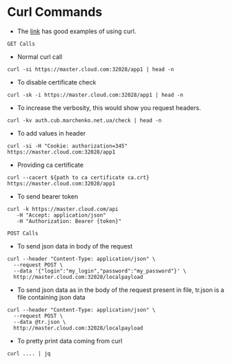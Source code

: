 # Curl Commands

- The [link](https://reqbin.com/req/c-dwjszac0/curl-post-json-example) has good examples of using curl.

`GET Calls`
- Normal curl call
```console
curl -si https://master.cloud.com:32028/app1 | head -n 
```

- To disable certificate check
```console
curl -sk -i https://master.cloud.com:32028/app1 | head -n 
```

- To increase the verbosity, this would show you request headers.
```console
curl -kv auth.cub.marchenko.net.ua/check | head -n
```

- To add values in header
```console
curl -si -H "Cookie: authorization=345" https://master.cloud.com:32028/app1
```

- Providing ca certificate
```console
curl --cacert ${path to ca certificate ca.crt} https://master.cloud.com:32028/app1 
```

- To send bearer token
```console
curl -k https://master.cloud.com/api
   -H "Accept: application/json"
   -H "Authorization: Bearer {token}"
```

`POST Calls`

- To send json data in body of the request
```console
curl --header "Content-Type: application/json" \
  --request POST \
  --data '{"login":"my_login","password":"my_password"}' \
  http://master.cloud.com:32028/localpayload
```

- To send json data as in the body of the request present in file, tr.json is a file containing json data
```console
curl --header "Content-Type: application/json" \
  --request POST \
  --data @tr.json \
  http://master.cloud.com:32028/localpayload
```

- To pretty print data coming from curl
```console
curl .... | jq 
```